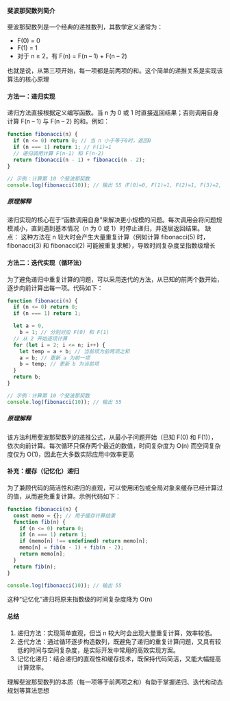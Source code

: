 #### 斐波那契数列简介

斐波那契数列是一个经典的递推数列，其数学定义通常为：

- F(0) = 0
- F(1) = 1
- 对于 n ≥ 2，有 F(n) = F(n – 1) + F(n – 2)

也就是说，从第三项开始，每一项都是前两项的和。这个简单的递推关系是实现该算法的核心原理 ​

#### 方法一：递归实现

递归方法直接根据定义编写函数。当 n 为 0 或 1 时直接返回结果；否则调用自身计算 F(n – 1) 与 F(n – 2) 的和。例如：

```js
function fibonacci(n) {
  if (n <= 0) return 0; // 当 n 小于等于0时，返回0
  if (n === 1) return 1; // F(1)=1
  // 递归调用计算 F(n-1) 和 F(n-2)
  return fibonacci(n - 1) + fibonacci(n - 2);
}

// 示例：计算第 10 个斐波那契数
console.log(fibonacci(10)); // 输出 55（F(0)=0, F(1)=1, F(2)=1, F(3)=2, ...）
```

##### 原理解释

递归实现的核心在于“函数调用自身”来解决更小规模的问题。每次调用会将问题规模减小，直到遇到基本情况（n 为 0 或 1）时停止递归，并逐层返回结果。
缺点： 这种方法在 n 较大时会产生大量重复计算（例如计算 fibonacci(5) 时，fibonacci(3) 和 fibonacci(2) 可能被重复求解），导致时间复杂度呈指数级增长

#### 方法二：迭代实现（循环法）

为了避免递归中重复计算的问题，可以采用迭代的方法，从已知的前两个数开始，逐步向前计算出每一项。代码如下：

```js
function fibonacci(n) {
  if (n <= 0) return 0;
  if (n === 1) return 1;

  let a = 0,
    b = 1; // 分别对应 F(0) 和 F(1)
  // 从 2 开始逐项计算
  for (let i = 2; i <= n; i++) {
    let temp = a + b; // 当前项为前两项之和
    a = b; // 更新 a 为前一项
    b = temp; // 更新 b 为当前项
  }
  return b;
}

// 示例：计算第 10 个斐波那契数
console.log(fibonacci(10)); // 输出 55
```

##### 原理解释

该方法利用斐波那契数列的递推公式，从最小子问题开始（已知 F(0) 和 F(1)），依次向前计算。每次循环只保存两个最近的数值，时间复杂度为 O(n) 而空间复杂度仅为 O(1)，因此在大多数实际应用中效率更高

#### 补充：缓存（记忆化）递归

为了兼顾代码的简洁性和递归的直观，可以使用闭包或全局对象来缓存已经计算过的值，从而避免重复计算。示例代码如下：

```js
function fibonacci(n) {
  const memo = {}; // 用于缓存计算结果
  function fib(n) {
    if (n <= 0) return 0;
    if (n === 1) return 1;
    if (memo[n] !== undefined) return memo[n];
    memo[n] = fib(n - 1) + fib(n - 2);
    return memo[n];
  }
  return fib(n);
}

console.log(fibonacci(10)); // 输出 55
```

这种“记忆化”递归将原来指数级的时间复杂度降为 O(n)​

#### 总结

1. 递归方法：实现简单直观，但当 n 较大时会出现大量重复计算，效率较低。
2. 迭代方法：通过循环逐步构造数列，既避免了递归的重复计算问题，又具有较低的时间与空间复杂度，是实际开发中常用的高效实现方案。
3. 记忆化递归：结合递归的直观性和缓存技术，既保持代码简洁，又能大幅提高计算效率。

理解斐波那契数列的本质（每一项等于前两项之和）有助于掌握递归、迭代和动态规划等算法思想 ​
